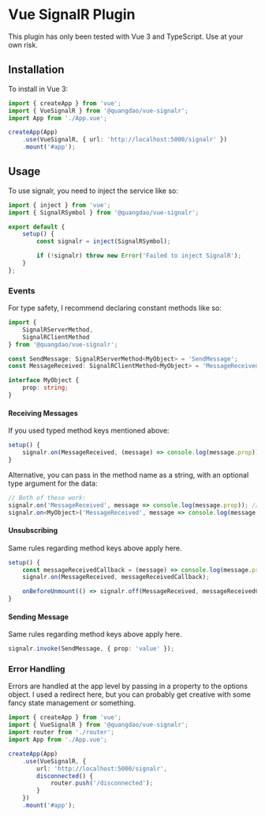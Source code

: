 # Vue SignalR Plugin

This plugin has only been tested with Vue 3 and TypeScript. Use at your own risk.

## Installation

To install in Vue 3:

```typescript
import { createApp } from 'vue';
import { VueSignalR } from '@quangdao/vue-signalr';
import App from './App.vue';

createApp(App)
	.use(VueSignalR, { url: 'http://localhost:5000/signalr' })
	.mount('#app');
```

## Usage

To use signalr, you need to inject the service like so:

```typescript
import { inject } from 'vue';
import { SignalRSymbol } from '@quangdao/vue-signalr';

export default {
	setup() {
		const signalr = inject(SignalRSymbol);

		if (!signalr) throw new Error('Failed to inject SignalR');
	}
};
```

### Events

For type safety, I recommend declaring constant methods like so:

```typescript
import {
	SignalRServerMethod,
	SignalRClientMethod
} from '@quangdao/vue-signalr';

const SendMessage: SignalRServerMethod<MyObject> = 'SendMessage';
const MessageReceived: SignalRClientMethod<MyObject> = 'MessageReceived';

interface MyObject {
	prop: string;
}
```

#### Receiving Messages

If you used typed method keys mentioned above:

```typescript
setup() {
	signalr.on(MessageReceived, (message) => console.log(message.prop));
}
```

Alternative, you can pass in the method name as a string, with an optional type argument for the data:

```typescript
// Both of these work:
signalr.on('MessageReceived', message => console.log(message.prop)); // Data object is untyped
signalr.on<MyObject>('MessageReceived', message => console.log(message.prop));
```

#### Unsubscribing

Same rules regarding method keys above apply here.

```typescript
setup() {
	const messageReceivedCallback = (message) => console.log(message.prop);
	signalr.on(MessageReceived, messageReceivedCallback);

	onBeforeUnmount(() => signalr.off(MessageReceived, messageReceivedCallback));
}
```

#### Sending Message

Same rules regarding method keys above apply here.

```typescript
signalr.invoke(SendMessage, { prop: 'value' });
```

### Error Handling

Errors are handled at the app level by passing in a property to the options object. I used a redirect here, but you can probably get creative with some fancy state management or something.

```typescript
import { createApp } from 'vue';
import { VueSignalR } from '@quangdao/vue-signalr';
import router from './router';
import App from './App.vue';

createApp(App)
	.use(VueSignalR, {
		url: 'http://localhost:5000/signalr',
		disconnected() {
			router.push('/disconnected');
		}
	})
	.mount('#app');
```
